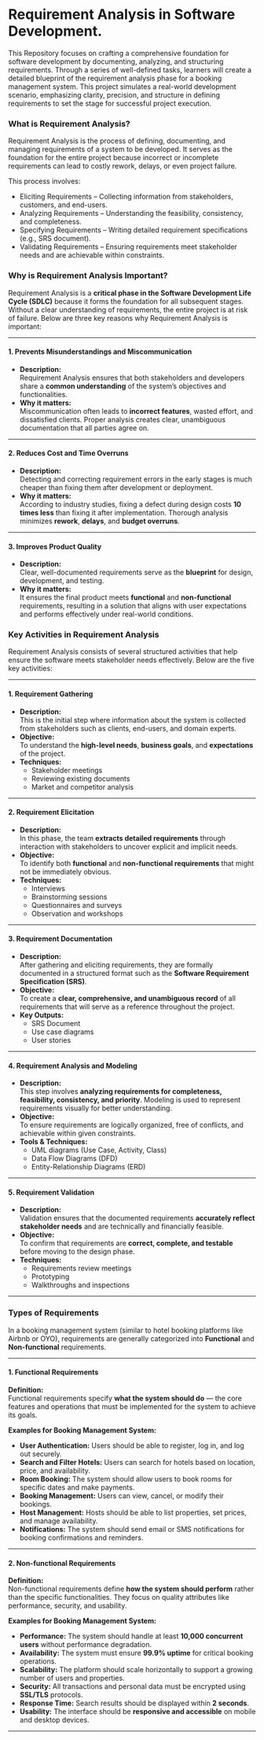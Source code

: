# Requirement Analysis in Software Development. 
This Repository focuses on crafting a comprehensive foundation for software development by documenting, analyzing, and structuring requirements. Through a series of well-defined tasks, learners will create a detailed blueprint of the requirement analysis phase for a booking management system. This project simulates a real-world development scenario, emphasizing clarity, precision, and structure in defining requirements to set the stage for successful project execution.

### What is Requirement Analysis?
Requirement Analysis is the process of defining, documenting, and managing requirements of a system to be developed. It serves as the foundation for the entire project because incorrect or incomplete requirements can lead to costly rework, delays, or even project failure.

This process involves:
- Eliciting Requirements – Collecting information from stakeholders, customers, and end-users.
- Analyzing Requirements – Understanding the feasibility, consistency, and completeness.
- Specifying Requirements – Writing detailed requirement specifications (e.g., SRS document).
- Validating Requirements – Ensuring requirements meet stakeholder needs and are achievable within constraints.

### **Why is Requirement Analysis Important?**

Requirement Analysis is a **critical phase in the Software Development Life Cycle (SDLC)** because it forms the foundation for all subsequent stages. Without a clear understanding of requirements, the entire project is at risk of failure. Below are three key reasons why Requirement Analysis is important:

---

#### **1. Prevents Misunderstandings and Miscommunication**
- **Description:**  
  Requirement Analysis ensures that both stakeholders and developers share a **common understanding** of the system’s objectives and functionalities.  
- **Why it matters:**  
  Miscommunication often leads to **incorrect features**, wasted effort, and dissatisfied clients. Proper analysis creates clear, unambiguous documentation that all parties agree on.

---

#### **2. Reduces Cost and Time Overruns**
- **Description:**  
  Detecting and correcting requirement errors in the early stages is much cheaper than fixing them after development or deployment.  
- **Why it matters:**  
  According to industry studies, fixing a defect during design costs **10 times less** than fixing it after implementation. Thorough analysis minimizes **rework**, **delays**, and **budget overruns**.

---

#### **3. Improves Product Quality**
- **Description:**  
  Clear, well-documented requirements serve as the **blueprint** for design, development, and testing.  
- **Why it matters:**  
  It ensures the final product meets **functional** and **non-functional** requirements, resulting in a solution that aligns with user expectations and performs effectively under real-world conditions.

### **Key Activities in Requirement Analysis**

Requirement Analysis consists of several structured activities that help ensure the software meets stakeholder needs effectively. Below are the five key activities:

---

#### **1. Requirement Gathering**
- **Description:**  
  This is the initial step where information about the system is collected from stakeholders such as clients, end-users, and domain experts.  
- **Objective:**  
  To understand the **high-level needs**, **business goals**, and **expectations** of the project.  
- **Techniques:**  
  - Stakeholder meetings  
  - Reviewing existing documents  
  - Market and competitor analysis  

---

#### **2. Requirement Elicitation**
- **Description:**  
  In this phase, the team **extracts detailed requirements** through interaction with stakeholders to uncover explicit and implicit needs.  
- **Objective:**  
  To identify both **functional** and **non-functional requirements** that might not be immediately obvious.  
- **Techniques:**  
  - Interviews  
  - Brainstorming sessions  
  - Questionnaires and surveys  
  - Observation and workshops  

---

#### **3. Requirement Documentation**
- **Description:**  
  After gathering and eliciting requirements, they are formally documented in a structured format such as the **Software Requirement Specification (SRS)**.  
- **Objective:**  
  To create a **clear, comprehensive, and unambiguous record** of all requirements that will serve as a reference throughout the project.  
- **Key Outputs:**  
  - SRS Document  
  - Use case diagrams  
  - User stories  

---

#### **4. Requirement Analysis and Modeling**
- **Description:**  
  This step involves **analyzing requirements for completeness, feasibility, consistency, and priority**. Modeling is used to represent requirements visually for better understanding.  
- **Objective:**  
  To ensure requirements are logically organized, free of conflicts, and achievable within given constraints.  
- **Tools & Techniques:**  
  - UML diagrams (Use Case, Activity, Class)  
  - Data Flow Diagrams (DFD)  
  - Entity-Relationship Diagrams (ERD)  

---

#### **5. Requirement Validation**
- **Description:**  
  Validation ensures that the documented requirements **accurately reflect stakeholder needs** and are technically and financially feasible.  
- **Objective:**  
  To confirm that requirements are **correct, complete, and testable** before moving to the design phase.  
- **Techniques:**  
  - Requirements review meetings  
  - Prototyping  
  - Walkthroughs and inspections  

---

### **Types of Requirements**

In a booking management system (similar to hotel booking platforms like Airbnb or OYO), requirements are generally categorized into **Functional** and **Non-functional** requirements.

---

#### **1. Functional Requirements**
**Definition:**  
Functional requirements specify **what the system should do** — the core features and operations that must be implemented for the system to achieve its goals.

**Examples for Booking Management System:**  
- **User Authentication:** Users should be able to register, log in, and log out securely.
- **Search and Filter Hotels:** Users can search for hotels based on location, price, and availability.
- **Room Booking:** The system should allow users to book rooms for specific dates and make payments.
- **Booking Management:** Users can view, cancel, or modify their bookings.
- **Host Management:** Hosts should be able to list properties, set prices, and manage availability.
- **Notifications:** The system should send email or SMS notifications for booking confirmations and reminders.

---

#### **2. Non-functional Requirements**
**Definition:**  
Non-functional requirements define **how the system should perform** rather than the specific functionalities. They focus on quality attributes like performance, security, and usability.

**Examples for Booking Management System:**  
- **Performance:** The system should handle at least **10,000 concurrent users** without performance degradation.
- **Availability:** The system must ensure **99.9% uptime** for critical booking operations.
- **Scalability:** The platform should scale horizontally to support a growing number of users and properties.
- **Security:** All transactions and personal data must be encrypted using **SSL/TLS** protocols.
- **Response Time:** Search results should be displayed within **2 seconds**.
- **Usability:** The interface should be **responsive and accessible** on mobile and desktop devices.

---


